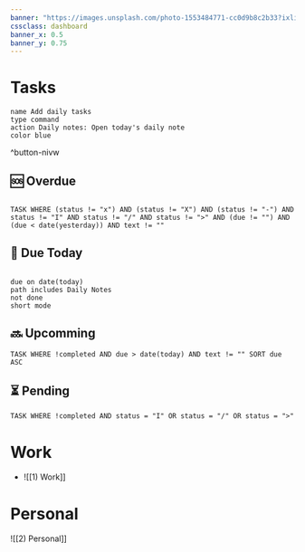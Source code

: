 ```yaml
---
banner: "https://images.unsplash.com/photo-1553484771-cc0d9b8c2b33?ixlib=rb-1.2.1&ixid=MnwxMjA3fDB8MHxwaG90by1wYWdlfHx8fGVufDB8fHx8&auto=format&fit=crop&w=1901&q=80"
cssclass: dashboard
banner_x: 0.5
banner_y: 0.75
---
```

# Tasks

```button
name Add daily tasks
type command
action Daily notes: Open today's daily note
color blue
```
^button-nivw

## 🆘 Overdue
```dataview

TASK WHERE (status != "x") AND (status != "X") AND (status != "-") AND status != "I" AND status != "/" AND status != ">" AND (due != "") AND (due < date(yesterday)) AND text != ""

```
## 🔔 Due Today
```tasks

due on date(today)
path includes Daily Notes  
not done  
short mode

```
## 🔜 Upcomming
```dataview
TASK WHERE !completed AND due > date(today) AND text != "" SORT due ASC 
```
## ⏳ Pending
```dataview
TASK WHERE !completed AND status = "I" OR status = "/" OR status = ">"
```
# Work
- ![[1) Work]]

# Personal
![[2) Personal]]
